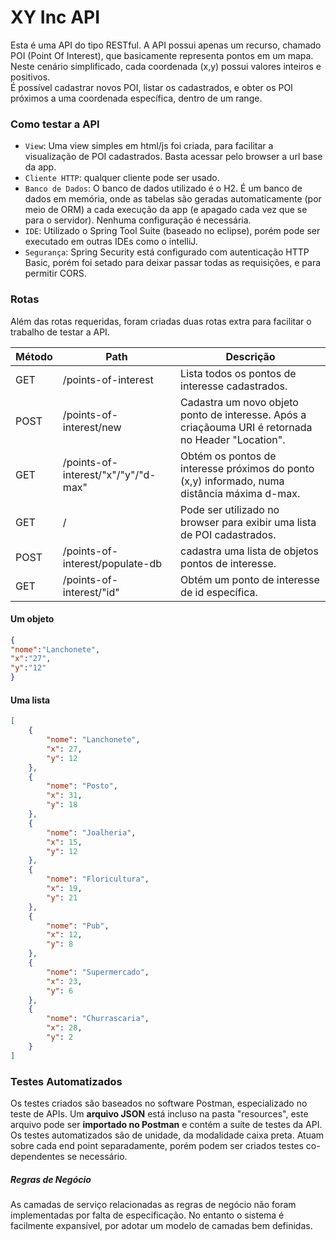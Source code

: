 # XY Inc API

   Esta é uma API do tipo RESTful. A API possui apenas um recurso, chamado POI (Point Of Interest), que basicamente representa pontos em um mapa. Neste cenário simplificado, cada coordenada (x,y) possui valores inteiros e positivos.  
  É possível cadastrar novos POI, listar os cadastrados, e obter os POI próximos a uma coordenada específica, dentro de um range. 


### Como testar a API
- `View`: Uma view simples em html/js foi criada, para facilitar a visualização de POI cadastrados. Basta acessar pelo browser a url base da app.
- `Cliente HTTP`: qualquer cliente pode ser usado.
- `Banco de Dados`: O banco de dados utilizado é o H2. É um banco de dados em memória, onde as tabelas são geradas automaticamente (por meio de ORM) a cada execução da app (e apagado cada vez que se para o servidor). Nenhuma configuração é necessária.
- `IDE`: Utilizado o Spring Tool Suite (baseado no eclipse), porém pode ser executado em outras IDEs como o intelliJ.
- `Segurança`: Spring Security está configurado com autenticação HTTP Basic, porém foi setado para deixar passar todas as requisições, e para permitir CORS.

### Rotas

Além das rotas requeridas, foram criadas duas rotas extra para facilitar o trabalho de testar a API.

| Método | Path | Descrição |
| ------ | ------ | ------ |
| GET | /points-of-interest | Lista todos os pontos de interesse cadastrados. |
| POST| /points-of-interest/new | Cadastra um novo objeto ponto de interesse. Após a criaçãouma URI é retornada no Header "Location".|
| GET | /points-of-interest/"x"/"y"/"d-max" | Obtém os pontos de interesse próximos do ponto (x,y) informado, numa distância máxima d-max.|
| GET | / | Pode ser utilizado no browser para exibir uma lista de POI cadastrados.|
| POST| /points-of-interest/populate-db | cadastra uma lista de objetos pontos de interesse. |
| GET | /points-of-interest/"id" | Obtém um ponto de interesse de id específica. |


#### Um objeto

```json
{
"nome":"Lanchonete",
"x":"27",
"y":"12"
}
```

#### Uma lista
```json
[
    {
        "nome": "Lanchonete",
        "x": 27,
        "y": 12
    },
    {
        "nome": "Posto",
        "x": 31,
        "y": 18
    },
    {
        "nome": "Joalheria",
        "x": 15,
        "y": 12
    },
    {
        "nome": "Floricultura",
        "x": 19,
        "y": 21
    },
    {
        "nome": "Pub",
        "x": 12,
        "y": 8
    },
    {
        "nome": "Supermercado",
        "x": 23,
        "y": 6
    },
    {
        "nome": "Churrascaria",
        "x": 28,
        "y": 2
    }
]
```

### Testes Automatizados
Os testes criados são baseados no software Postman, especializado no teste de APIs. Um **arquivo JSON** está incluso na pasta "resources", este arquivo pode ser **importado no Postman** e contém a suíte de testes da API. Os testes automatizados são de unidade, da modalidade caixa preta. Atuam sobre cada end point separadamente, porém podem ser criados testes co-dependentes se necessário.

##### Regras de Negócio
As camadas de serviço relacionadas as regras de negócio não foram implementadas por falta de especificação. No entanto o sistema é facilmente expansível, por adotar um modelo de camadas bem definidas.
